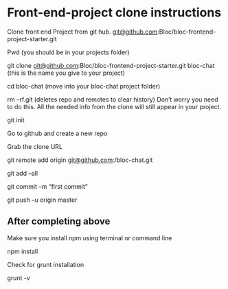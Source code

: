 # Front-end-project clone instructions

Clone front end Project from git hub. git@github.com:Bloc/bloc-frontend-project-starter.git

Pwd  (you should be in your projects folder)

git clone git@github.com:Bloc/bloc-frontend-project-starter.git bloc-chat (this is the name you give to your project)

cd bloc-chat (move into your bloc-chat project folder)

rm –rf.git   (deletes repo and remotes to clear history) Don’t worry you need to do this. All the needed info from the clone will still appear in your project. 

git init 

Go to github and create a new repo

Grab the clone URL 

git remote add origin git@github.com:<user name>/bloc-chat.git 

git add –all

git commit –m “first commit”

git push –u origin master


## After completing above

Make sure you install npm using terminal or command line

npm install

Check for grunt installation

grunt -v


